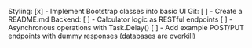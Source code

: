 Styling:
[x] - Implement Bootstrap classes into basic UI
Git:
[ ] - Create a README.md
Backend:
[ ] - Calculator logic as RESTful endpoints
[ ] - Asynchronous operations with Task.Delay()
[ ] - Add example POST/PUT endpoints with dummy responses (databases are overkill)
